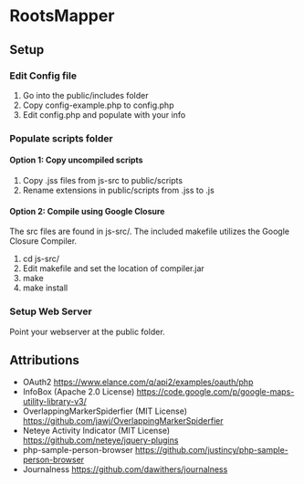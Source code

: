 # RootsMapper

## Setup

### Edit Config file
1. Go into the public/includes folder <br />
2. Copy config-example.php to config.php <br />
3. Edit config.php and populate with your info <br />

### Populate scripts folder

#### Option 1: Copy uncompiled scripts
1. Copy .jss files from js-src to public/scripts <br />
2. Rename extensions in public/scripts from .jss to .js <br />

#### Option 2: Compile using Google Closure
The src files are found in js-src/. The included makefile utilizes 
the Google Closure Compiler. <br />

1. cd js-src/ <br />
2. Edit makefile and set the location of compiler.jar <br />
3. make <br />
4. make install <br />

### Setup Web Server
Point your webserver at the public folder.

## Attributions

* OAuth2 https://www.elance.com/q/api2/examples/oauth/php
* InfoBox (Apache 2.0 License) https://code.google.com/p/google-maps-utility-library-v3/
* OverlappingMarkerSpiderfier (MIT License) https://github.com/jawj/OverlappingMarkerSpiderfier
* Neteye Activity Indicator (MIT License) https://github.com/neteye/jquery-plugins
* php-sample-person-browser https://github.com/justincy/php-sample-person-browser
* Journalness https://github.com/dawithers/journalness
